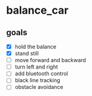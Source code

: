# balance_car

## goals

- [x] hold the balance
- [x] stand still
- [ ] move forward and backward
- [ ] turn left and right
- [ ] add bluetooth control
- [ ] black line tracking
- [ ] obstacle avoidance
